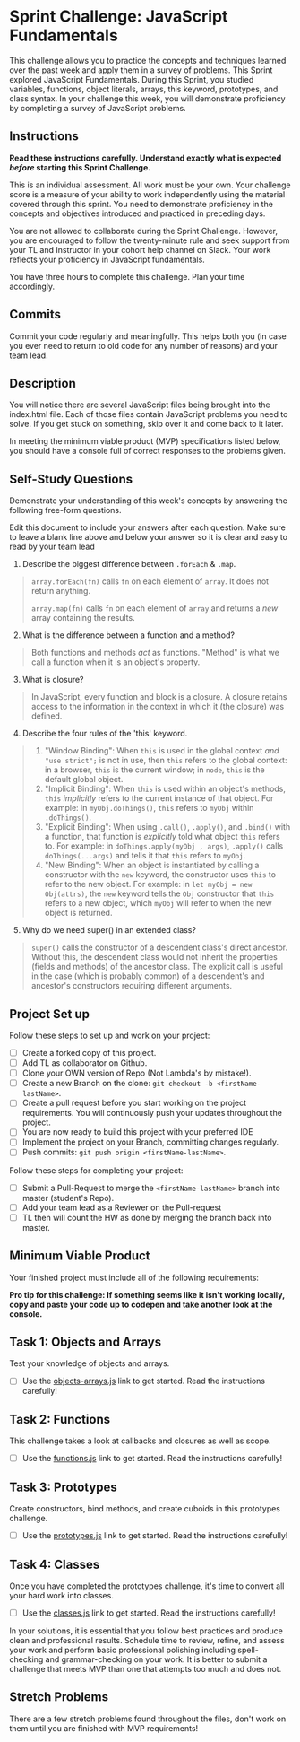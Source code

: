# Sprint Challenge: JavaScript Fundamentals

This challenge allows you to practice the concepts and techniques learned over the past week and apply them in a survey of problems. This Sprint explored JavaScript Fundamentals. During this Sprint, you studied variables, functions, object literals, arrays, this keyword, prototypes, and class syntax. In your challenge this week, you will demonstrate proficiency by completing a survey of JavaScript problems.

## Instructions

**Read these instructions carefully. Understand exactly what is expected _before_ starting this Sprint Challenge.**

This is an individual assessment. All work must be your own. Your challenge score is a measure of your ability to work independently using the material covered through this sprint. You need to demonstrate proficiency in the concepts and objectives introduced and practiced in preceding days.

You are not allowed to collaborate during the Sprint Challenge. However, you are encouraged to follow the twenty-minute rule and seek support from your TL and Instructor in your cohort help channel on Slack. Your work reflects your proficiency in JavaScript fundamentals.

You have three hours to complete this challenge. Plan your time accordingly.

## Commits

Commit your code regularly and meaningfully. This helps both you (in case you ever need to return to old code for any number of reasons) and your team lead.

## Description

You will notice there are several JavaScript files being brought into the index.html file.  Each of those files contain JavaScript problems you need to solve.  If you get stuck on something, skip over it and come back to it later.

In meeting the minimum viable product (MVP) specifications listed below, you should have a console full of correct responses to the problems given.

## Self-Study Questions

Demonstrate your understanding of this week's concepts by answering the following free-form questions.

Edit this document to include your answers after each question. Make sure to leave a blank line above and below your answer so it is clear and easy to read by your team lead

1. Describe the biggest difference between `.forEach` & `.map`.

  > `array.forEach(fn)` calls `fn` on each element of `array`. It does not return anything.
  >
  > `array.map(fn)` calls `fn` on each element of `array` and returns a _new_ array containing the results.

2. What is the difference between a function and a method?

  > Both functions and methods _act_ as functions. "Method" is what we call a function when it is an object's property.

3. What is closure?

  > In JavaScript, every function and block is a closure. A closure retains access to the information in the context in which it (the closure) was defined.

4. Describe the four rules of the 'this' keyword.

  > 1. "Window Binding": When `this` is used in the global context _and_ `"use strict";` is not in use, then `this` refers to the global context: in a browser, `this` is the current window; in `node`, `this` is the default global object.
  > 2. "Implicit Binding": When `this` is used within an object's methods, `this` _implicitly_ refers to the current instance of that object. For example: in `myObj.doThings()`, `this` refers to `myObj` within `.doThings()`.
  > 3. "Explicit Binding": When using `.call()`, `.apply()`, and `.bind()` with a function, that function is _explicitly_ told what object `this` refers to. For example: in `doThings.apply(myObj , args)`, `.apply()` calls `doThings(...args)` and tells it that `this` refers to `myObj`.
  > 4. "New Binding": When an object is instantiated by calling a constructor with the `new` keyword, the constructor uses `this` to refer to the new object. For example: in `let myObj = new Obj(attrs)`, the `new` keyword tells the `Obj` constructor that `this` refers to a new object, which `myObj` will refer to when the new object is returned.

5. Why do we need super() in an extended class?
  
  > `super()` calls the constructor of a descendent class's direct ancestor. Without this, the descendent class would not inherit the properties (fields and methods) of the ancestor class. The explicit call is useful in the case (which is probably common) of a descendent's and ancestor's constructors requiring different arguments.

## Project Set up

Follow these steps to set up and work on your project:

- [ ] Create a forked copy of this project.
- [ ] Add TL as collaborator on Github.
- [ ] Clone your OWN version of Repo (Not Lambda's by mistake!).
- [ ] Create a new Branch on the clone: `git checkout -b <firstName-lastName>`.
- [ ] Create a pull request before you start working on the project requirements.  You will continuously push your updates throughout the project.
- [ ] You are now ready to build this project with your preferred IDE
- [ ] Implement the project on your Branch, committing changes regularly.
- [ ] Push commits: `git push origin <firstName-lastName>`.

Follow these steps for completing your project:

- [ ] Submit a Pull-Request to merge the `<firstName-lastName>` branch into master (student's  Repo).
- [ ] Add your team lead as a Reviewer on the Pull-request
- [ ] TL then will count the HW as done by  merging the branch back into master.

## Minimum Viable Product

Your finished project must include all of the following requirements:

**Pro tip for this challenge: If something seems like it isn't working locally, copy and paste your code up to codepen and take another look at the console.**

## Task 1: Objects and Arrays

Test your knowledge of objects and arrays.

* [ ] Use the [objects-arrays.js](challenges/objects-arrays.js) link to get started.  Read the instructions carefully!

## Task 2: Functions

This challenge takes a look at callbacks and closures as well as scope.

* [ ] Use the [functions.js](challenges/functions.js) link to get started. Read the instructions carefully!

## Task 3: Prototypes

Create constructors, bind methods, and create cuboids in this prototypes challenge.

* [ ] Use the [prototypes.js](challenges/prototypes.js) link to get started. Read the instructions carefully!

## Task 4: Classes

Once you have completed the prototypes challenge, it's time to convert all your hard work into classes.

* [ ] Use the [classes.js](challenges/classes.js) link to get started. Read the instructions carefully!

In your solutions, it is essential that you follow best practices and produce clean and professional results. Schedule time to review, refine, and assess your work and perform basic professional polishing including spell-checking and grammar-checking on your work. It is better to submit a challenge that meets MVP than one that attempts too much and does not.

## Stretch Problems

There are a few stretch problems found throughout the files, don't work on them until you are finished with MVP requirements!
